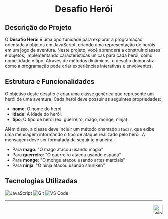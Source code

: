 <h1 align="center">Desafio Herói</h1>

## Descrição do Projeto

O **Desafio Herói** é uma oportunidade para explorar a programação orientada a objetos em JavaScript, criando uma representação de heróis em um jogo de aventura. Neste projeto, você aprenderá a construir classes e objetos, implementando características únicas para cada herói, como nome, idade e tipo. Através de métodos dinâmicos, o desafio demonstra como a programação pode criar experiências interativas e envolventes.

## Estrutura e Funcionalidades

O objetivo deste desafio é criar uma classe genérica que represente um herói de uma aventura. Cada herói deve possuir as seguintes propriedades:

- **nome**: O nome do herói.
- **idade**: A idade do herói.
- **tipo**: O tipo de herói (ex: guerreiro, mago, monge, ninja).

Além disso, a classe deve incluir um método chamado `atacar`, que exibe uma mensagem informando o tipo de ataque realizado pelo herói. A mensagem deve ser formatada da seguinte maneira:

- Para **mago**: "O mago atacou usando magia"
- Para **guerreiro**: "O guerreiro atacou usando espada"
- Para **monge**: "O monge atacou usando artes marciais"
- Para **ninja**: "O ninja atacou usando shuriken"

## Tecnologias Utilizadas

![JavaScript](https://img.shields.io/badge/JavaScript-yellow?style=for-the-badge&logo=javascript&logoColor=black)
![Git](https://img.shields.io/badge/Git-F05032?style=for-the-badge&logo=git&logoColor=white)
![VS Code](https://img.shields.io/badge/VS_Code-007ACC?style=for-the-badge&logo=visualstudiocode&logoColor=white)

---
<p align="right">
  <img width="12" />
  <img src="https://cdn.jsdelivr.net/gh/devicons/devicon/icons/windows8/windows8-original.svg" height="30" alt="windows8 logo" />
</p>
